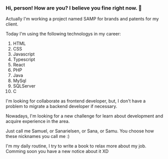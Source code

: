 ### Hi, person! How are you? I believe you fine right now. 👋

Actually I'm working a project named SAMP for brands and patents for my client.

Today I'm using the following technologys in my career:

1. HTML
2. CSS
3. Javascript
4. Typescript
5. React
6. PHP
7. Java
8. MySql
9. SQLServer
10. C

I'm looking for collaborate as frontend developer, but, I don't have a problem to migrate a backend developer if necessary.

Nowadays, I'm looking for a new challenge for learn about development and acquire experience in the area.

Just call me Samuel, or Sanarielsen, or Sana, or Samu. You choose how these nicknames you call me :)

I'm my daily routine, I try to write a book to relax more about my job. Comming soon you have a new notice about it XD
